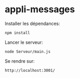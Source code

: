 # appli-messages

Installer les dépendances:

```
npm install
```

Lancer le serveur:

```
node Serveur/main.js
```
Se rendre sur:
```
http://localhost:3001/
```
